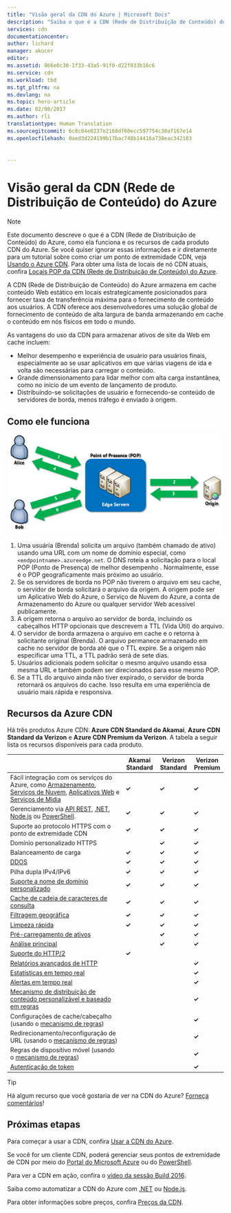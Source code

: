 ```yaml
---
title: "Visão geral da CDN do Azure | Microsoft Docs"
description: "Saiba o que é a CDN (Rede de Distribuição de Conteúdo) do Azure e como usá-la para fornecer conteúdo de alta largura de banda armazenando em cache blobs e conteúdo estático."
services: cdn
documentationcenter: 
author: lichard
manager: akucer
editor: 
ms.assetid: 866e0c30-1f33-43a5-91f0-d22f033b16c6
ms.service: cdn
ms.workload: tbd
ms.tgt_pltfrm: na
ms.devlang: na
ms.topic: hero-article
ms.date: 02/08/2017
ms.author: rli
translationtype: Human Translation
ms.sourcegitcommit: 6c8c04e0237e2168df60ecc597754c38af167e14
ms.openlocfilehash: 0aed3d224199b17bac748b14416a738eac342103


---
```

# <a name="overview-of-the-azure-content-delivery-network-cdn"></a>Visão geral da CDN (Rede de Distribuição de Conteúdo) do Azure
> [!NOTE]
> Este documento descreve o que é a CDN (Rede de Distribuição de Conteúdo) do Azure, como ela funciona e os recursos de cada produto CDN do Azure.  Se você quiser ignorar essas informações e ir diretamente para um tutorial sobre como criar um ponto de extremidade CDN, veja [Usando o Azure CDN](cdn-create-new-endpoint.md).  Para obter uma lista de locais de nó CDN atuais, confira [Locais POP da CDN (Rede de Distribuição de Conteúdo) do Azure](cdn-pop-locations.md).
> 
> 

A CDN (Rede de Distribuição de Conteúdo) do Azure armazena em cache conteúdo Web estático em locais estrategicamente posicionados para fornecer taxa de transferência máxima para o fornecimento de conteúdo aos usuários.  A CDN oferece aos desenvolvedores uma solução global de fornecimento de conteúdo de alta largura de banda armazenando em cache o conteúdo em nós físicos em todo o mundo. 

As vantagens do uso da CDN para armazenar ativos de site da Web em cache incluem:

* Melhor desempenho e experiência de usuário para usuários finais, especialmente ao se usar aplicativos em que várias viagens de ida e volta são necessárias para carregar o conteúdo.
* Grande dimensionamento para lidar melhor com alta carga instantânea, como no início de um evento de lançamento de produto.
* Distribuindo-se solicitações de usuário e fornecendo-se conteúdo de servidores de borda, menos tráfego é enviado à origem.

## <a name="how-it-works"></a>Como ele funciona
![Visão geral da CDN](./media/cdn-overview/cdn-overview.png)

1. Uma usuária (Brenda) solicita um arquivo (também chamado de ativo) usando uma URL com um nome de domínio especial, como `<endpointname>.azureedge.net`.  O DNS roteia a solicitação para o local POP (Ponto de Presença) de melhor desempenho .  Normalmente, esse é o POP geograficamente mais próximo ao usuário.
2. Se os servidores de borda no POP não tiverem o arquivo em seu cache, o servidor de borda solicitará o arquivo da origem.  A origem pode ser um Aplicativo Web do Azure, o Serviço de Nuvem do Azure, a conta de Armazenamento do Azure ou qualquer servidor Web acessível publicamente.
3. A origem retorna o arquivo ao servidor de borda, incluindo os cabeçalhos HTTP opcionais que descrevem a TTL (Vida Útil) do arquivo.
4. O servidor de borda armazena o arquivo em cache e o retorna à solicitante original (Brenda).  O arquivo permanece armazenado em cache no servidor de borda até que o TTL expire.  Se a origem não especificar uma TTL, a TTL padrão será de sete dias.
5. Usuários adicionais podem solicitar o mesmo arquivo usando essa mesma URL e também podem ser direcionados para esse mesmo POP.
6. Se a TTL do arquivo ainda não tiver expirado, o servidor de borda retornará os arquivos do cache.  Isso resulta em uma experiência de usuário mais rápida e responsiva.

## <a name="azure-cdn-features"></a>Recursos da Azure CDN
Há três produtos Azure CDN: **Azure CDN Standard do Akamai**, **Azure CDN Standard da Verizon** e **Azure CDN Premium da Verizon**.  A tabela a seguir lista os recursos disponíveis para cada produto.

|  | Akamai Standard | Verizon Standard | Verizon Premium |
| --- | --- | --- | --- |
| Fácil integração com os serviços do Azure, como [Armazenamento](cdn-create-a-storage-account-with-cdn.md), [Serviços de Nuvem](cdn-cloud-service-with-cdn.md), [Aplicativos Web](../app-service-web/cdn-websites-with-cdn.md) e [Serviços de Mídia](../media-services/media-services-portal-manage-streaming-endpoints.md) |**&#x2713;** |**&#x2713;** |**&#x2713;** |
| Gerenciamento via [API REST](https://msdn.microsoft.com/library/mt634456.aspx), [.NET](cdn-app-dev-net.md), [Node.js](cdn-app-dev-node.md) ou [PowerShell](cdn-manage-powershell.md). |**&#x2713;** |**&#x2713;** |**&#x2713;** |
| Suporte ao protocolo HTTPS com o ponto de extremidade CDN |**&#x2713;** |**&#x2713;** |**&#x2713;** |
| Domínio personalizado HTTPS | |**&#x2713;** |**&#x2713;** |
| Balanceamento de carga |**&#x2713;** |**&#x2713;** |**&#x2713;** |
| [DDOS](https://www.us-cert.gov/ncas/tips/ST04-015)  |**&#x2713;** |**&#x2713;** |**&#x2713;** |
| Pilha dupla IPv4/IPv6 |**&#x2713;** |**&#x2713;** |**&#x2713;** |
| [Suporte a nome de domínio personalizado](cdn-map-content-to-custom-domain.md) |**&#x2713;** |**&#x2713;** |**&#x2713;** |
| [Cache de cadeia de caracteres de consulta](cdn-query-string.md) |**&#x2713;** |**&#x2713;** |**&#x2713;** |
| [Filtragem geográfica](cdn-restrict-access-by-country.md) |**&#x2713;** |**&#x2713;** |**&#x2713;** |
| [Limpeza rápida](cdn-purge-endpoint.md) |**&#x2713;** |**&#x2713;** |**&#x2713;** |
| [Pré-carregamento de ativos](cdn-preload-endpoint.md) | |**&#x2713;** |**&#x2713;** |
| [Análise principal](cdn-analyze-usage-patterns.md) | |**&#x2713;** |**&#x2713;** |
| [Suporte do HTTP/2](https://msdn.microsoft.com/library/mt762901.aspx) |**&#x2713;** | | |
| [Relatórios avançados de HTTP](cdn-advanced-http-reports.md) | | |**&#x2713;** |
| [Estatísticas em tempo real](cdn-real-time-stats.md) | | |**&#x2713;** |
| [Alertas em tempo real](cdn-real-time-alerts.md) | | |**&#x2713;** |
| [Mecanismo de distribuição de conteúdo personalizável e baseado em regras](cdn-rules-engine.md) | | |**&#x2713;** |
| Configurações de cache/cabeçalho (usando o [mecanismo de regras](cdn-rules-engine.md)) | | |**&#x2713;** |
| Redirecionamento/reconfiguração de URL (usando o [mecanismo de regras](cdn-rules-engine.md)) | | |**&#x2713;** |
| Regras de dispositivo móvel (usando o [mecanismo de regras](cdn-rules-engine.md)) | | |**&#x2713;** |
| [Autenticação de token](cdn-token-auth.md)|  |  |**&#x2713;**| 


> [!TIP]
> Há algum recurso que você gostaria de ver na CDN do Azure?  [Forneça comentários](https://feedback.azure.com/forums/169397-cdn)! 
> 
> 

## <a name="next-steps"></a>Próximas etapas
Para começar a usar a CDN, confira [Usar a CDN do Azure](cdn-create-new-endpoint.md).

Se você for um cliente CDN, poderá gerenciar seus pontos de extremidade de CDN por meio do [Portal do Microsoft Azure](https://portal.azure.com) ou do [PowerShell](cdn-manage-powershell.md).

Para ver a CDN em ação, confira o [vídeo da sessão Build 2016](https://azure.microsoft.com/documentation/videos/build-2016-leveraging-the-new-azure-cdn-apis-to-build-wicked-fast-applications/).

Saiba como automatizar a CDN do Azure com [.NET](cdn-app-dev-net.md) ou [Node.js](cdn-app-dev-node.md).

Para obter informações sobre preços, confira [Preços da CDN](https://azure.microsoft.com/pricing/details/cdn/).




<!--HONumber=Feb17_HO2-->


